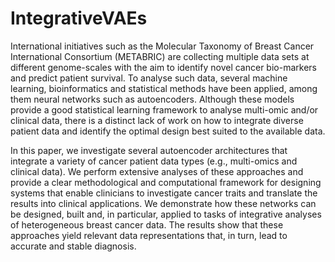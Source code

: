 # IntegrativeVAEs

International initiatives such as the Molecular Taxonomy of Breast Cancer International Consortium (METABRIC) are collecting multiple data sets at different genome-scales with the aim to identify novel cancer bio-markers and predict patient survival. To analyse such data, several machine learning, bioinformatics and statistical methods have been applied, among them neural networks such as autoencoders. Although these models provide a good statistical learning framework to analyse multi-omic and/or clinical data, there is a distinct lack of work on how to integrate diverse patient data and identify the optimal design best suited to the available data. 

In this paper, we investigate several autoencoder architectures that integrate a variety of cancer patient data types (e.g., multi-omics and clinical data). We perform extensive analyses of these approaches and provide a clear methodological and computational framework for designing systems that enable clinicians to investigate cancer traits and translate the results into clinical applications. We demonstrate how these networks can be designed, built and, in particular, applied to tasks of integrative analyses of heterogeneous breast cancer data. The results show that these approaches yield relevant data representations that, in turn, lead to accurate and stable diagnosis. 
